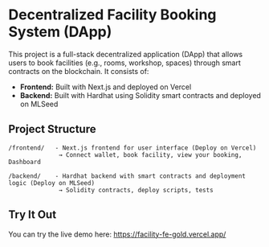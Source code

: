 # Decentralized Facility Booking System (DApp)

This project is a full-stack decentralized application (DApp) that allows users to book  facilities (e.g., rooms, workshop, spaces) through smart contracts on the blockchain. It consists of:

- **Frontend:** Built with Next.js and deployed on Vercel
- **Backend:** Built with Hardhat using Solidity smart contracts and deployed on MLSeed

## Project Structure

```
/frontend/   - Next.js frontend for user interface (Deploy on Vercel)
              → Connect wallet, book facility, view your booking, Dashboard

/backend/    - Hardhat backend with smart contracts and deployment logic (Deploy on MLSeed)
              → Solidity contracts, deploy scripts, tests
```
## Try It Out
You can try the live demo here: https://facility-fe-gold.vercel.app/



